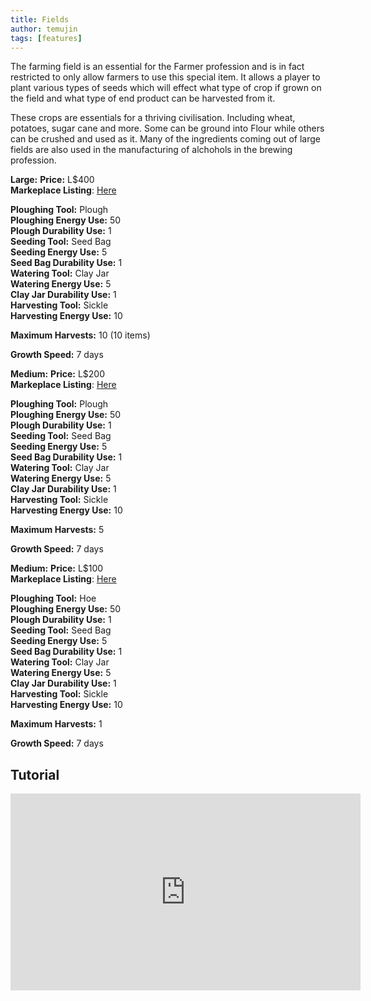 ```yaml
---
title: Fields
author: temujin
tags: [features]
---
```

The farming field is an essential for the Farmer profession and is in fact restricted to only allow farmers to use this special item. It allows a player to plant various types of seeds which will effect what type of crop if grown on the field and what type of end product can be harvested from it. 

These crops are essentials for a thriving civilisation. Including wheat, potatoes, sugar cane and more. Some can be ground into Flour while others can be crushed and used as it. Many of the ingredients coming out of large fields are also used in the manufacturing of alchohols in the brewing profession.

**Large:**
**Price:** L$400<br>
**Markeplace Listing**: [Here](https://marketplace.secondlife.com/p/SLC-Farmables-Large-Field/19387662)<br>

**Ploughing Tool:** Plough<br>
**Ploughing Energy Use:** 50<br>
**Plough Durability Use:** 1<br>
**Seeding Tool:** Seed Bag<br>
**Seeding Energy Use:** 5<br>
**Seed Bag Durability Use:** 1<br>
**Watering Tool:** Clay Jar<br>
**Watering Energy Use:** 5<br>
**Clay Jar Durability Use:** 1<br>
**Harvesting Tool:** Sickle<br>
**Harvesting Energy Use:** 10<br>

**Maximum Harvests:** 10 (10 items)<br>

**Growth Speed:** 7 days<br>

**Medium:**
**Price:** L$200<br>
**Markeplace Listing**: [Here](https://marketplace.secondlife.com/p/SLC-Farmables-Medium-Field/23254542)<br>

**Ploughing Tool:** Plough<br>
**Ploughing Energy Use:** 50<br>
**Plough Durability Use:** 1<br>
**Seeding Tool:** Seed Bag<br>
**Seeding Energy Use:** 5<br>
**Seed Bag Durability Use:** 1<br>
**Watering Tool:** Clay Jar<br>
**Watering Energy Use:** 5<br>
**Clay Jar Durability Use:** 1<br>
**Harvesting Tool:** Sickle<br>
**Harvesting Energy Use:** 10<br>

**Maximum Harvests:** 5<br>

**Growth Speed:** 7 days<br>

**Medium:**
**Price:** L$100<br>
**Markeplace Listing**: [Here](https://marketplace.secondlife.com/p/SLC-Farmables-Small-Field/23254541)<br>

**Ploughing Tool:** Hoe<br>
**Ploughing Energy Use:** 50<br>
**Plough Durability Use:** 1<br>
**Seeding Tool:** Seed Bag<br>
**Seeding Energy Use:** 5<br>
**Seed Bag Durability Use:** 1<br>
**Watering Tool:** Clay Jar<br>
**Watering Energy Use:** 5<br>
**Clay Jar Durability Use:** 1<br>
**Harvesting Tool:** Sickle<br>
**Harvesting Energy Use:** 10<br>

**Maximum Harvests:** 1<br>

**Growth Speed:** 7 days

## Tutorial
<iframe width="560" height="315" src="https://www.youtube.com/embed/M2m5A1kJBIc" frameborder="0" allow="accelerometer; autoplay; encrypted-media; gyroscope; picture-in-picture" allowfullscreen></iframe>
